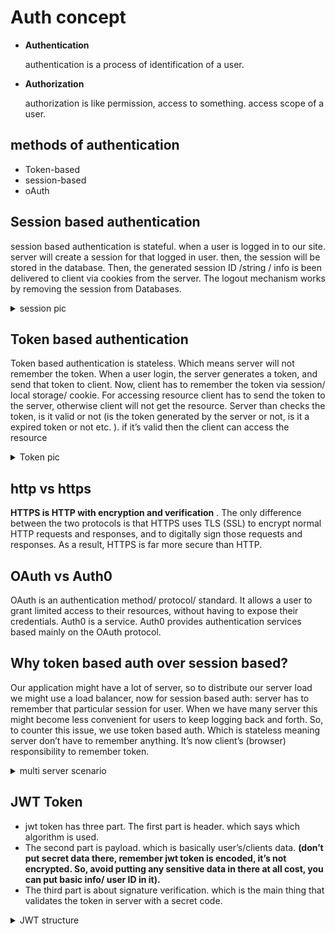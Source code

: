 # Auth concept

- **Authentication**

  authentication is a process of identification of a user.

- **Authorization**

  authorization is like permission, access to something. access scope of a user.

## methods of authentication

- Token-based
- session-based
- oAuth

## Session based authentication

session based authentication is stateful. when a user is logged in to our site. server will create a session for that logged in user. then, the session will be stored in the database. Then, the generated session ID /string / info is been delivered to client via cookies from the server. The logout mechanism works by removing the session from Databases.

   <details>
  <summary>session pic</summary>
   <img src="/images/Capture.png"/>
   </details>

## Token based authentication

Token based authentication is stateless. Which means server will not remember the token. When a user login, the server generates a token, and send that token to client. Now, client has to remember the token via session/ local storage/ cookie. For accessing resource client has to send the token to the server, otherwise client will not get the resource. Server than checks the token, is it valid or not (is the token generated by the server or not, is it a expired token or not etc. ). if it’s valid then the client can access the resource

   <details>
   <summary>Token pic</summary>
  <img src="/images/Capture1.png"/>
   </details>

## http vs https

**HTTPS is HTTP with encryption and verification**
. The only difference between the two protocols is that HTTPS uses TLS (SSL) to encrypt normal HTTP requests and responses, and to digitally sign those requests and responses. As a result, HTTPS is far more secure than HTTP.

## OAuth vs Auth0

OAuth is an authentication method/ protocol/ standard. It allows a user to grant limited access to their resources, without having to expose their credentials.
Auth0 is a service. Auth0 provides authentication services based mainly on the OAuth protocol.

## Why token based auth over session based?

Our application might have a lot of server, so to distribute our server load we might use a load balancer, now for session based auth: server has to remember that particular session for user. When we have many server this might become less convenient for users to keep logging back and forth. So, to counter this issue, we use token based auth. Which is stateless meaning server don’t have to remember anything. It’s now client’s (browser) responsibility to remember token.

<details>
   <summary>multi server scenario</summary>
  <img src="/images/capture3.jpeg"/>
   </details>

## JWT Token

- jwt token has three part. The first part is header. which says which algorithm is used.
- The second part is payload. which is basically user’s/clients data. **(don’t put secret data there, remember jwt token is encoded, it’s not encrypted. So, avoid putting any sensitive data in there at all cost, you can put basic info/ user ID in it).**
- The third part is about signature verification. which is the main thing that validates the token in server with a secret code.

<details>
   <summary>JWT structure</summary>
  <img src="/images/jwt-structure.png"/>
   </details>
